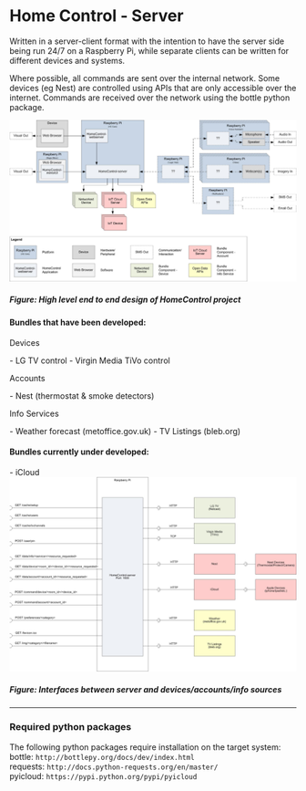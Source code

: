 # Home Control - Server

Written in a server-client format with the intention to have the server side being run 24/7 on a Raspberry Pi, while separate clients can be written for different devices and systems.

Where possible, all commands are sent over the internal network. Some devices (eg Nest) are controlled using APIs that are only accessible over the internet. Commands are received over the network using the bottle python package.

<img src="https://github.com/robe16/HomeControl-documentation/blob/master/images/interfaces/img_e2e_high-level-design.jpg">
<h5>Figure: High level end to end design of HomeControl project</h5>

<h4>Bundles that have been developed:</h4>

<p>Devices</p>
- LG TV control
- Virgin Media TiVo control

<p>Accounts</p>
- Nest (thermostat & smoke detectors)

<p>Info Services</p>
- Weather forecast (metoffice.gov.uk)
- TV Listings (bleb.org)

<br>
<h4>Bundles currently under developed:</h4>
- iCloud

<img src="https://github.com/robe16/HomeControl-documentation/blob/master/images/interfaces/img_interfaces_server-devices.jpg">
<h5>Figure: Interfaces between server and devices/accounts/info sources</h5>

<hr>

<h3>Required python packages</h3>
<p>The following python packages require installation on the target system:
<br>
bottle: <code>http://bottlepy.org/docs/dev/index.html</code>
<br>
requests: <code>http://docs.python-requests.org/en/master/</code>
<br>
pyicloud: <code>https://pypi.python.org/pypi/pyicloud</code>
</p>
